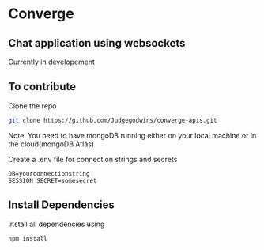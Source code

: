 # Converge
## Chat application using websockets
Currently in developement

## To contribute 
Clone the repo 

```bash
git clone https://github.com/Judgegodwins/converge-apis.git
```

Note: You need to have mongoDB running either on your local machine or in the cloud(mongoDB Atlas)

Create a .env file for connection strings and secrets

```.env
DB=yourconnectionstring
SESSION_SECRET=somesecret
```

## Install Dependencies

Install all dependencies using

```bash
npm install
```



